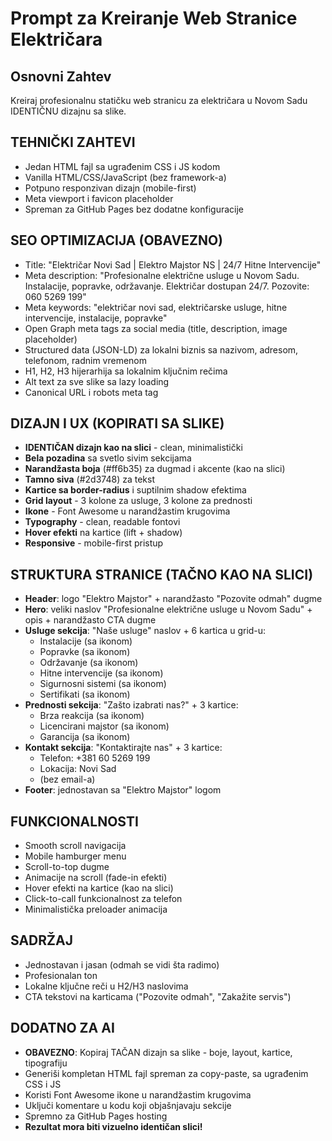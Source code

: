 # Prompt za Kreiranje Web Stranice Električara

## Osnovni Zahtev
Kreiraj profesionalnu statičku web stranicu za električara u Novom Sadu IDENTIČNU dizajnu sa slike.

## TEHNIČKI ZAHTEVI

- Jedan HTML fajl sa ugrađenim CSS i JS kodom
- Vanilla HTML/CSS/JavaScript (bez framework-a)
- Potpuno responzivan dizajn (mobile-first)
- Meta viewport i favicon placeholder
- Spreman za GitHub Pages bez dodatne konfiguracije

## SEO OPTIMIZACIJA (OBAVEZNO)

- Title: "Električar Novi Sad | Elektro Majstor NS | 24/7 Hitne Intervencije"
- Meta description: "Profesionalne električne usluge u Novom Sadu. Instalacije, popravke, održavanje. Električar dostupan 24/7. Pozovite: 060 5269 199"
- Meta keywords: "električar novi sad, električarske usluge, hitne intervencije, instalacije, popravke"
- Open Graph meta tags za social media (title, description, image placeholder)
- Structured data (JSON-LD) za lokalni biznis sa nazivom, adresom, telefonom, radnim vremenom
- H1, H2, H3 hijerarhija sa lokalnim ključnim rečima
- Alt text za sve slike sa lazy loading
- Canonical URL i robots meta tag

## DIZAJN I UX (KOPIRATI SA SLIKE)

- **IDENTIČAN dizajn kao na slici** - clean, minimalistički
- **Bela pozadina** sa svetlo sivim sekcijama
- **Narandžasta boja** (#ff6b35) za dugmad i akcente (kao na slici)
- **Tamno siva** (#2d3748) za tekst
- **Kartice sa border-radius** i suptilnim shadow efektima
- **Grid layout** - 3 kolone za usluge, 3 kolone za prednosti
- **Ikone** - Font Awesome u narandžastim krugovima
- **Typography** - clean, readable fontovi
- **Hover efekti** na kartice (lift + shadow)
- **Responsive** - mobile-first pristup

## STRUKTURA STRANICE (TAČNO KAO NA SLICI)

- **Header**: logo "Elektro Majstor" + narandžasto "Pozovite odmah" dugme
- **Hero**: veliki naslov "Profesionalne električne usluge u Novom Sadu" + opis + narandžasto CTA dugme
- **Usluge sekcija**: "Naše usluge" naslov + 6 kartica u grid-u:
  - Instalacije (sa ikonom)
  - Popravke (sa ikonom) 
  - Održavanje (sa ikonom)
  - Hitne intervencije (sa ikonom)
  - Sigurnosni sistemi (sa ikonom)
  - Sertifikati (sa ikonom)
- **Prednosti sekcija**: "Zašto izabrati nas?" + 3 kartice:
  - Brza reakcija (sa ikonom)
  - Licencirani majstor (sa ikonom)
  - Garancija (sa ikonom)
- **Kontakt sekcija**: "Kontaktirajte nas" + 3 kartice:
  - Telefon: +381 60 5269 199
  - Lokacija: Novi Sad
  - (bez email-a)
- **Footer**: jednostavan sa "Elektro Majstor" logom

## FUNKCIONALNOSTI

- Smooth scroll navigacija
- Mobile hamburger menu
- Scroll-to-top dugme
- Animacije na scroll (fade-in efekti)
- Hover efekti na kartice (kao na slici)
- Click-to-call funkcionalnost za telefon
- Minimalistička preloader animacija

## SADRŽAJ

- Jednostavan i jasan (odmah se vidi šta radimo)
- Profesionalan ton
- Lokalne ključne reči u H2/H3 naslovima
- CTA tekstovi na karticama ("Pozovite odmah", "Zakažite servis")

## DODATNO ZA AI

- **OBAVEZNO**: Kopiraj TAČAN dizajn sa slike - boje, layout, kartice, tipografiju
- Generiši kompletan HTML fajl spreman za copy-paste, sa ugrađenim CSS i JS
- Koristi Font Awesome ikone u narandžastim krugovima
- Uključi komentare u kodu koji objašnjavaju sekcije
- Spremno za GitHub Pages hosting
- **Rezultat mora biti vizuelno identičan slici!**